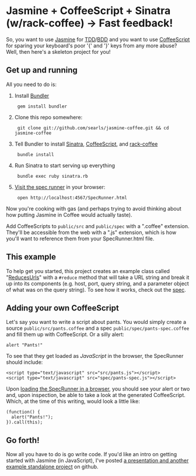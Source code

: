 # Jasmine + CoffeeScript + Sinatra (w/rack-coffee) -> Fast feedback!

So, you want to use [Jasmine](http://pivotal.github.com/jasmine/) for [TDD](http://en.wikipedia.org/wiki/Test-driven_development)/[BDD](http://en.wikipedia.org/wiki/Behavior_Driven_Development) and you want to use [CoffeeScript](http://jashkenas.github.com/coffee-script/) for sparing your keyboard's poor '{' and '}' keys from any more abuse? Well, then here's a skeleton project for you!

## Get up and running

All you need to do is:

1. Install [Bundler](http://gembundler.com)
    
        gem install bundler

2. Clone this repo somewhere:
    
        git clone git://github.com/searls/jasmine-coffee.git && cd jasmine-coffee

3. Tell Bundler to install [Sinatra](http://www.sinatrarb.com/), [CoffeeScript](http://jashkenas.github.com/coffee-script/), and [rack-coffee](https://github.com/mattly/rack-coffee)
    
        bundle install
    
4. Run Sinatra to start serving up everything
    
        bundle exec ruby sinatra.rb
    
5. [Visit the spec runner](http://localhost:4567/SpecRunner.html) in your browser: 
    
        open http://localhost:4567/SpecRunner.html

Now you're cooking with gas (and perhaps trying to avoid thinking about how putting Jasmine in Coffee would actually taste).

Add CoffeeScripts to `public/src` and `public/spec` with a ".coffee" extension. They'll be accessible from the web with a ".js" extension, which is how you'll want to reference them from your SpecRunner.html file. 

## This example

To help get you started, this project creates an example class called "[ReducesUrls](https://github.com/searls/jasmine-coffee/blob/master/public/src/reduces-urls.coffee)" with a `#reduce` method that will take a URL string and break it up into its components (e.g. host, port, query string, and a parameter object of what was on the query string). To see how it works, check out the [spec](https://github.com/searls/jasmine-coffee/blob/master/public/spec/reduces-urls-spec.coffee).

## Adding your own CoffeeScript

Let's say you want to write a script about pants. You would simply create a source `public/src/pants.coffee` and a spec `public/spec/pants-spec.coffee` and fill them up with CoffeeScript. Or a silly alert:

    alert "Pants!"

To see that they get loaded as *JavaScript* in the browser, the SpecRunner should include:

    <script type="text/javascript" src="src/pants.js"></script>
    <script type="text/javascript" src="spec/pants-spec.js"></script>

Upon [loading the SpecRunner in a browser](http://localhost:4567/SpecRunner.html), you should see your alert or two and, upon inspection, be able to take a look at the generated CoffeeScript. Which, at the time of this writing, would look a little like:

    (function() {
      alert("Pants!");
    }).call(this);    

## Go forth!

Now all you have to do is go write code. If you'd like an intro on getting started with Jasmine (in JavaScript), I've posted [a presentation and another example standalone project](https://github.com/searls/jasmine-intro) on github.

